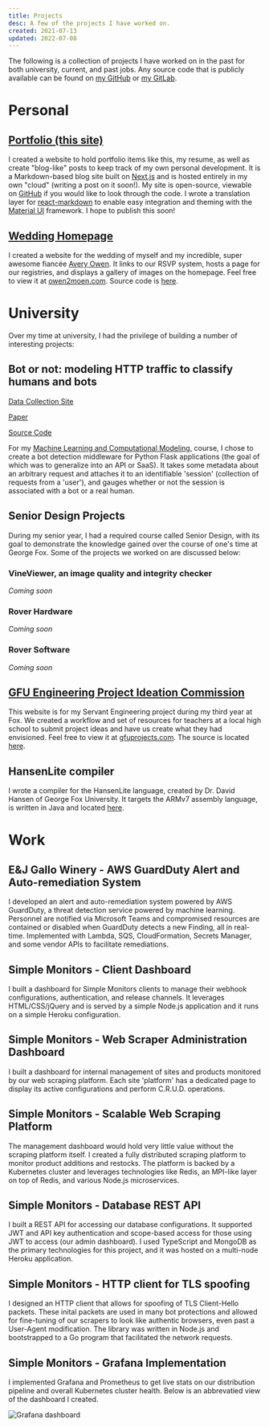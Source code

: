 ```yaml
---
title: Projects
desc: A few of the projects I have worked on.
created: 2021-07-13
updated: 2022-07-08
---
```


The following is a collection of projects I have worked on in the past for both
university, current, and past jobs. Any source code that is publicly available
can be found on [my GitHub](https://github.com/greatgitsby) or [my GitLab](https://gitlab.com/trey.moen).

# Personal

## [Portfolio (this site)](/)

I created a website to hold portfolio items like this, my resume, as well as
create "blog-like" posts to keep track of my own personal development.
It is a Markdown-based blog site built on [Next.js](https://nextjs.org) and is
hosted entirely in my own "cloud" (writing a post on it soon!). My site is open-source, viewable on [GitHub](https://github.com/greatgitsby/portfolio)
if you would like to look through the code. I wrote a translation layer for
[react-markdown](https://github.com/remarkjs/react-markdown) to enable
easy integration and theming with the [Material UI](https://mui.com) framework. I hope to
publish this soon!

## [Wedding Homepage](https://owen2moen.com)

I created a website for the wedding of myself and my incredible, super awesome fiancée
[Avery Owen](https://www.linkedin.com/in/avery-owen-3502b8168). It links to our RSVP system, hosts a page for our registries, and
displays a gallery of images on the homepage. Feel free to view it
at [owen2moen.com](https://owen2moen.com).
Source code is [here](https://github.com/greatgitsby/wedding).

# University

Over my time at university, I had the privilege of building a number
of interesting projects:

## Bot or not: modeling HTTP traffic to classify humans and bots
[Data Collection Site](https://ml.moen.ai)

[Paper](/pdf/botornot.pdf)

[Source Code](https://github.com/greatgitsby/bot-detect)

For my
[Machine Learning and Computational Modeling](http://jorr.cs.georgefox.edu/courses/csis441-machine-learning/),
course, I chose
to create a bot detection middleware for Python Flask applications
(the goal of which was to generalize into an API or SaaS).
It takes some metadata about an arbitrary request and
attaches it to an identifiable 'session' (collection of requests from a 'user'),
and gauges whether or not the session is associated with a bot or a real human.

## Senior Design Projects

During my senior year, I had a required course called Senior Design,
with its goal to demonstrate the knowledge gained over the course of
one's time at George Fox. Some of the projects we worked on are discussed below:

### VineViewer, an image quality and integrity checker

*Coming soon*

### Rover Hardware

*Coming soon*

### Rover Software

*Coming soon*

## [GFU Engineering Project Ideation Commission](https://gfuprojects.com)

This website is for my Servant Engineering project during my third year at
Fox. We created a workflow and set of resources for teachers at a local high
school to submit project ideas and have us create what they had envisioned.
Feel free to view it at [gfuprojects.com](https://gfuprojects.com).
The source is located [here](https://github.com/greatgitsby/gfu-project-site).

## HansenLite compiler

I wrote a compiler for the HansenLite language, created by Dr. David Hansen
of George Fox University. It targets the ARMv7 assembly language, is written in Java and located
[here](https://github.com/greatgitsby/hlc).

# Work
## E&J Gallo Winery - AWS GuardDuty Alert and Auto-remediation System

I developed an alert and auto-remediation system powered by AWS GuardDuty,
a threat detection service powered by machine learning. Personnel are notified
via Microsoft Teams and compromised resources are contained or disabled when
GuardDuty detects a new Finding, all in real-time. Implemented with Lambda,
SQS, CloudFormation, Secrets Manager, and some vendor APIs to facilitate
remediations.

## Simple Monitors - Client Dashboard

I built a dashboard for Simple Monitors clients to manage their webhook
configurations, authentication, and release channels. It leverages
HTML/CSS/jQuery and is served by a simple Node.js application and it runs
on a simple Heroku configuration. 

## Simple Monitors - Web Scraper Administration Dashboard

I built a dashboard for internal management of sites and products monitored
by our web scraping platform. Each site 'platform' has a dedicated page to
display its active configurations and perform C.R.U.D. operations.

## Simple Monitors - Scalable Web Scraping Platform 

The management dashboard would hold very little value without the scraping
platform itself. I created a fully distributed scraping platform to monitor
product additions and restocks. The platform is backed by a Kubernetes
cluster and leverages technologies like Redis, an MPI-like layer on top of
Redis, and various Node.js microservices.

## Simple Monitors - Database REST API

I built a REST API for accessing our database configurations. It supported
JWT and API key authentication and scope-based access for those using JWT
to access (our admin dashboard). I used TypeScript and MongoDB as the
primary technologies for this project, and it was hosted on a multi-node
Heroku application.

## Simple Monitors - HTTP client for TLS spoofing

I designed an HTTP client that allows for spoofing of TLS Client-Hello
packets. These inital packets are used in many bot protections and allowed
for fine-tuning of our scrapers to look like authentic browsers, even past a
User-Agent modification. The library was written in Node.js and bootstrapped
to a Go program that facilitated the network requests.

## Simple Monitors - Grafana Implementation

I implemented Grafana and Prometheus to get live stats on our distribution
pipeline and overall Kubernetes cluster health. Below is an abbrevatied view
of the dashboard I created.

![Grafana dashboard](/img/graph.png)